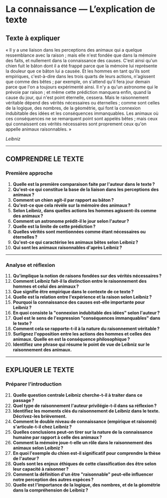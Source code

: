 # La connaissance — L’explication de texte

## Texte à expliquer
« Il y a une liaison dans les perceptions des animaux qui a quelque ressemblance avec la raison ; mais elle n'est fondée que dans la mémoire des faits, et nullement dans la connaissance des causes. C'est ainsi qu'un chien fuit le bâton dont il a été frappé parce que la mémoire lui représente la douleur que ce bâton lui a causée. Et les hommes en tant qu'ils sont empiriques, c'est-à-dire dans les trois quarts de leurs actions, n'agissent que comme des bêtes ; par exemple, on s'attend qu'il fera jour demain parce que l'on a toujours expérimenté ainsi. Il n'y a qu'un astronome qui le prévoie par raison ; et même cette prédiction manquera enfin, quand la cause du jour, qui n'est point éternelle, cessera. Mais le raisonnement véritable dépend des vérités nécessaires ou éternelles ; comme sont celles de la logique, des nombres, de la géométrie, qui font la connexion indubitable des idées et les conséquences immanquables. Les animaux où ces conséquences ne se remarquent point sont appelés bêtes ; mais ceux qui connaissent ces vérités nécessaires sont proprement ceux qu'on appelle animaux raisonnables. »

*Leibniz*

---

## COMPRENDRE LE TEXTE

### Première approche

1. **Quelle est la première comparaison faite par l'auteur dans le texte ?**  
2. **Qu'est-ce qui constitue la base de la liaison dans les perceptions des animaux ?**  
3. **Comment un chien agit-il par rapport au bâton ?**  
4. **Qu'est-ce que cela révèle sur la mémoire des animaux ?**  
5. **Selon Leibniz, dans quelles actions les hommes agissent-ils comme des animaux ?**  
6. **Comment un astronome prédit-il le jour selon l'auteur ?**  
7. **Quelle est la limite de cette prédiction ?**  
8. **Quelles vérités sont mentionnées comme étant nécessaires ou éternelles ?**  
9. **Qu'est-ce qui caractérise les animaux bêtes selon Leibniz ?**  
10. **Qui sont les animaux raisonnables d'après Leibniz ?**  

---

### Analyse et réflexion

11. **Qu'implique la notion de raisons fondées sur des vérités nécessaires ?**  
12. **Comment Leibniz fait-il la distinction entre le raisonnement des hommes et celui des animaux ?**  
13. **Que signifie être empirique dans le contexte de ce texte ?**  
14. **Quelle est la relation entre l'expérience et la raison selon Leibniz ?**  
15. **Pourquoi la connaissance des causes est-elle importante pour Leibniz ?**  
16. **En quoi consiste la "connexion indubitable des idées" selon l'auteur ?**  
17. **Quel est le sens de l'expression "conséquences immanquables" dans le texte ?**  
18. **Comment cela se rapporte-t-il à la nature du raisonnement véritable ?**  
19. **Surlignez l'opposition entre les actions des hommes et celles des animaux. Quelle en est la conséquence philosophique ?**  
20. **Identifiez une phrase qui résume le point de vue de Leibniz sur le raisonnement des animaux.**  

---

## EXPLIQUER LE TEXTE

### Préparer l’introduction

21. **Quelle question centrale Leibniz cherche-t-il à traiter dans ce passage ?**  
22. **Quel type de raisonnement l'auteur privilégie-t-il dans sa réflexion ?**  
23. **Identifiez les moments clés du raisonnement de Leibniz dans le texte. Décrivez-les brièvement.**  
24. **Comment le double niveau de connaissance (empirique et raisonné) s'articule-t-il chez Leibniz ?**  
25. **Quelles conclusions peut-on tirer sur la nature de la connaissance humaine par rapport à celle des animaux ?**  
26. **Comment la mémoire joue-t-elle un rôle dans le raisonnement des animaux selon Leibniz ?**  
27. **En quoi l'exemple du chien est-il significatif pour comprendre la thèse de l'auteur ?**  
28. **Quels sont les enjeux éthiques de cette classification des être selon leur capacité à raisonner ?**  
29. **Comment la définition d'un être "raisonnable" peut-elle influencer notre perception des autres espèces ?**  
30. **Quelle est l'importance de la logique, des nombres, et de la géométrie dans la compréhension de Leibniz ?**  